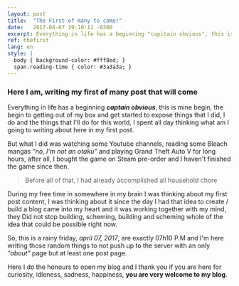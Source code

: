 ```yaml
---
layout: post
title:  "The First of many to come!"
date:   2017-04-07 19:10:11 -0300
excerpt: Everything in life has a beginning "capitain obvious", this is mine begin, the begin to getting out of my box and get started to expose things that I did, I do and the things that I'll do for...
ref: thefirst
lang: en
style: |
  body { background-color: #fff8ed; }
  span.reading-time { color: #3a3a3a; }
---
```

### Here I am, writing my first of many post that will come

Everything in life has a beginning ***captain obvious***, this is mine begin, the begin to getting out of my box and get started to expose things that I did, I do and the things that I'll do for this world, I spent all day thinking what am I going to writing about here in my first post.  

But what I did was watching some Youtube channels, reading some Bleach mangas *"no, I'm not an otaku"* and playing Grand Theft Auto V for long hours, after all, I bought the game on Steam pre-order and I haven't finished the game since then.  

> Before all of that, I had already accomplished all household chore  

During my free time in somewhere in my brain I was thinking about my first post content, I was thinking about it since the day I had that idea to create / build a blog came into my heart and it was working together with my mind, they Did not stop building, scheming, building and scheming whole of the idea that could be possible right now.  

So, this is a rainy friday, *april 07, 2017*, are exactly 07h10 P.M and I'm here writing those random things to not push up to the server with an only *"about"* page but at least one post page.  

Here I do the honours to open my blog and I thank you if you are here for curiosity, idleness, sadness, happiness, **you are very welcome to my blog**.
